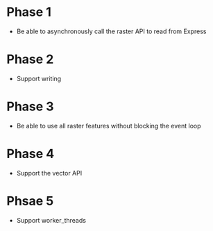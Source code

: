 # Phase 1

- Be able to asynchronously call the raster API to read from Express

# Phase 2

- Support writing

# Phase 3

- Be able to use all raster features without blocking the event loop

# Phase 4

- Support the vector API

# Phsae 5

- Support worker_threads
